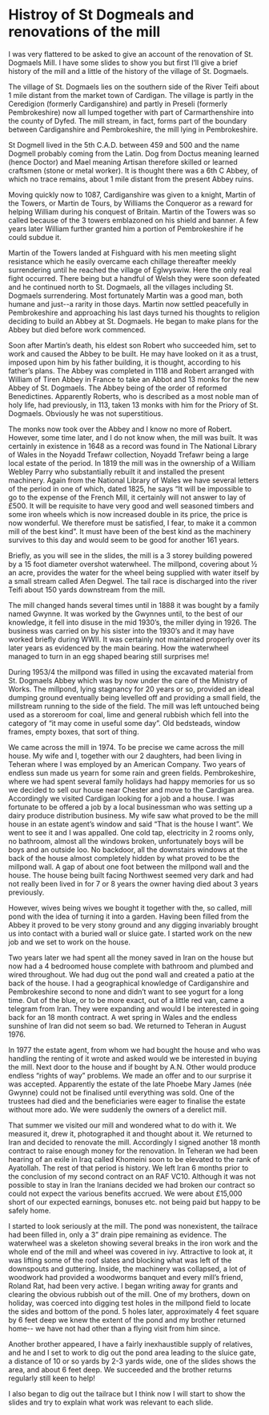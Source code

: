 # Histroy of St Dogmeals and renovations of the mill

I was very flattered to be asked to give an account of the renovation of St. Dogmaels Mill. I have some slides to show you but first I’ll give a brief history of the mill and a little of the history of the village of St. Dogmaels.

The village of St. Dogmaels lies on the southern side of the River Teifi about 1 mile distant from the market town of Cardigan. The village is partly in the Ceredigion (formerly Cardiganshire) and partly in Preseli (formerly Pembrokeshire) now all lumped together with part of Carmarthenshire into the county of Dyfed. The mill stream, in fact, forms part of the boundary between Cardiganshire and Pembrokeshire, the mill lying in Pembrokeshire.

St Dogmell lived in the 5th C.A.D. between 459 and 500 and the name Dogmell probably coming from the Latin. Dog from Doctus meaning learned (hence Doctor) and Mael meaning Artisan therefore skilled or learned craftsmen (stone or metal worker). It is thought there was a 6th C Abbey, of which no trace remains, about 1 mile distant from the present Abbey ruins.

Moving quickly now to 1087, Cardiganshire was given to a knight, Martin of the Towers, or Martin de Tours, by Williams the Conqueror as a reward for helping William during his conquest of Britain. Martin of the Towers was so called because of the 3 towers emblazoned on his shield and banner. A few years later William further granted him a portion of Pembrokeshire if he could subdue it. 

Martin of the Towers landed at Fishguard with his men meeting slight resistance which he easily overcame each chillage thereafter meekly surrendering until he reached the village of Eglwyswiw. Here the only real fight occurred. There being but a handful of Welsh they were soon defeated and he continued north to St. Dogmaels, all the villages including St. Dogmaels surrendering. Most fortunately Martin was a good man, both humane and just--a rarity in those days. Martin now settled peacefully in Pembrokeshire and approaching his last days turned his thoughts to religion deciding to build an Abbey at St. Dogmaels. He began to make plans for the Abbey but died before work commenced.

Soon after Martin’s death, his eldest son Robert who succeeded him, set to work and caused the Abbey to be built. He may have looked on it as a trust, imposed upon him by his father building, it is thought, according to his father’s plans. The Abbey was completed in 1118 and Robert arranged with William of Tiren Abbey in France to take an Abbot and 13 monks for the new Abbey of St. Dogmaels. The Abbey being of the order of reformed Benedictines. Apparently Roberts, who is described as a most noble man of holy life, had previously, in 113, taken 13 monks with him for the Priory of St. Dogmaels. Obviously he was not superstitious. 

The monks now took over the Abbey and I know no more of Robert. However, some time later, and I do not know when, the mill was built. It was certainly in existence in 1648 as a record was found in The National Library of Wales in the Noyadd Trefawr collection, Noyadd Trefawr being a large local estate of the period. In 1819 the mill was in the ownership of a William Webley Parry who substantially rebuilt it and installed the present machinery. Again from the National Library of Wales we have several letters of the period in one of which, dated 1825, he says “It will be impossible to go to the expense of the French Mill, it certainly will not answer to lay of £500. It will be requisite to have very good and well seasoned timbers and some iron wheels which is now increased double in its price, the price is now wonderful. We therefore must be satisfied, I fear, to make it a common mill of the best kind”. It must have been of the best kind as the machinery survives to this day and would seem to be good for another 161 years. 

Briefly, as you will see in the slides, the mill is a 3 storey building powered by a 15 foot diameter overshot waterwheel. The millpond, covering about ½ an acre, provides the water for the wheel being supplied with water itself by a small stream called Afen Degwel. The tail race is discharged into the river Teifi about 150 yards downstream from the mill.

The mill changed hands several times until in 1888 it was bought by a family named Gwynne. It was worked by the Gwynnes until, to the best of our knowledge, it fell into disuse in the mid 1930’s, the miller dying in 1926. The business was carried on by his sister into the 1930’s and it may have worked briefly during WWII. It was certainly not maintained properly over its later years as evidenced by the main bearing. How the waterwheel managed to turn in an egg shaped bearing still surprises me! 

During 1953/4 the millpond was filled in using the excavated material from St. Dogmaels Abbey which was by now under the care of the Ministry of Works. The millpond, lying stagnancy for 20 years or so, provided an ideal dumping ground eventually being levelled off and providing a small field, the millstream running to the side of the field. The mill was left untouched being used as a storeroom for coal, lime and general rubbish which fell into the category of “it may come in useful some day”. Old bedsteads, window frames, empty boxes, that sort of thing. 

We came across the mill in 1974. To be precise we came across the mill house. My wife and I, together with our 2 daughters, had been living in Teheran where I was employed by an American Company. Two years of endless sun made us yearn for some rain and green fields. Pembrokeshire, where we had spent several family holidays had happy memories for us so we decided to sell our house near Chester and move to the Cardigan area. Accordingly we visited Cardigan looking for a job and a house. I was fortunate to be offered a job by a local businessman who was setting up a dairy produce distribution business. My wife saw what proved to be the mill house in an estate agent’s window and said “That is the house I want”. We went to see it and I was appalled. One cold tap, electricity in 2 rooms only, no bathroom,  almost all the windows broken, unfortunately boys will be boys and an outside loo. No backdoor, all the downstairs windows at the back of the house almost completely hidden by what proved to be the millpond wall. A gap of about one foot between the millpond wall and the house. The house being built facing Northwest seemed very dark and had not really been lived in for 7 or 8 years the owner having died about 3 years previously. 

However, wives being wives we bought it together with the, so called, mill pond with the idea of turning it into a garden. Having been filled from the Abbey it proved to be very stony ground and any digging invariably brought us into contact with a buried wall or sluice gate. I started work on the new job and we set to work on the house. 

Two years later we had spent all the money saved in Iran on the house but now had a 4 bedroomed house complete with bathroom and plumbed and wired throughout. We had dug out the pond wall and created a patio at the back of the house. I had a geographical knowledge of Cardiganshire and Pembrokeshire second to none and didn’t want to see yogurt for a long time. Out of the blue, or to be more exact, out of a little red van, came a telegram from Iran. They were expanding and would I be interested in going back for an 18 month contract. A wet spring in Wales and the endless sunshine of Iran did not seem so bad. We returned to Teheran in August 1976.

In 1977 the estate agent, from whom we had bought the house and who was handling the renting of it wrote and asked would we be interested in buying the mill. Next door to the house and if bought by A.N. Other would produce endless “rights of way” problems. We made an offer and to our surprise it was accepted. Apparently the estate of the late Phoebe Mary James (née Gwynne) could not be finalised until everything was sold. One of the trustees had died and the beneficiaries were eager to finalise the estate without more ado. We were suddenly the owners of a derelict mill.

That summer we visited our mill and wondered what to do with it. We measured it, drew it, photographed it and thought about it. We returned to Iran and decided to renovate the mill. Accordingly I signed another 18 month contract to raise enough money for the renovation. In Teheran we had been hearing of an exile in Iraq called Khomeini soon to be elevated to the rank of Ayatollah. The rest of that period is history. We left Iran 6 months prior to the conclusion of my second contract on an RAF VC10. Although it was not possible to stay in Iran the Iranians decided we had broken our contract so could not expect the various benefits accrued. We were about £15,000 short of our expected earnings, bonuses etc. not being paid but happy to be safely home.

I started to look seriously at the mill. The pond was nonexistent, the tailrace had been filled in, only a 3” drain pipe remaining as evidence. The waterwheel was a skeleton showing several breaks in the iron work and the whole end of the mill and wheel was covered in ivy. Attractive to look at, it was lifting some of the roof slates and blocking what was left of the downspouts and guttering. Inside, the machinery was collapsed, a lot of woodwork had provided a woodworms banquet and every mill’s friend, Roland Rat, had been very active. I began writing away for grants and clearing the obvious rubbish out of the mill. One of my brothers, down on holiday, was coerced into digging test holes in the millpond field to locate the sides and bottom of the pond. 5 holes later, approximately 4 feet square by 6 feet deep we knew the extent of the pond and my brother returned home-- we have not had other than a flying visit from him since.

Another brother appeared, I have a fairly inexhaustible supply of relatives, and he and I set to work to dig out the pond area leading to the sluice gate, a distance of 10 or so yards by 2-3 yards wide, one of the slides shows the area, and about 6 feet deep. We succeeded and the brother returns regularly still keen to help!

I also began to dig out the tailrace but I think now I will start to show the slides and try to explain what work was relevant to each slide. 

